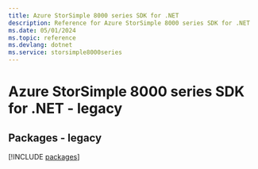 ```yaml
---
title: Azure StorSimple 8000 series SDK for .NET
description: Reference for Azure StorSimple 8000 series SDK for .NET
ms.date: 05/01/2024
ms.topic: reference
ms.devlang: dotnet
ms.service: storsimple8000series
---
```

# Azure StorSimple 8000 series SDK for .NET - legacy
## Packages - legacy
[!INCLUDE [packages](storsimple-8000-series-index.md)]